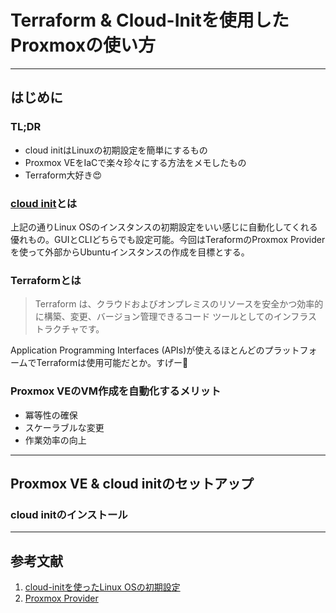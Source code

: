 # Terraform & Cloud-Initを使用したProxmoxの使い方

---

## はじめに

### TL;DR

- cloud initはLinuxの初期設定を簡単にするもの
- Proxmox VEをIaCで楽々珍々にする方法をメモしたもの
- Terraform大好き😍

### [cloud init][cloud-initを使ったLinux OSの初期設定]とは

上記の通りLinux OSのインスタンスの初期設定をいい感じに自動化してくれる優れもの。GUIとCLIどちらでも設定可能。今回はTeraformのProxmox Providerを使って外部からUbuntuインスタンスの作成を目標とする。

### Terraformとは

> Terraform は、クラウドおよびオンプレミスのリソースを安全かつ効率的に構築、変更、バージョン管理できるコード ツールとしてのインフラストラクチャです。

Application Programming Interfaces (APIs)が使えるほとんどのプラットフォームでTerraformは使用可能だとか。すげー🙌

### Proxmox VEのVM作成を自動化するメリット

- 冪等性の確保
- スケーラブルな変更
- 作業効率の向上

---

## Proxmox VE & cloud initのセットアップ

### cloud initのインストール

---

## 参考文献

1. [cloud-initを使ったLinux OSの初期設定]
2. [Proxmox Provider]

[cloud-initを使ったLinux OSの初期設定]: https://qiita.com/yamada-hakase/items/40fa2cbb5ed669aaa85b
[Proxmox Provider]: https://registry.terraform.io/providers/Telmate/proxmox/latest/docs
